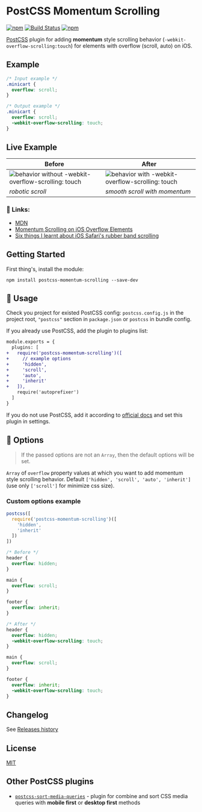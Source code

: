 # PostCSS Momentum Scrolling

[PostCSS]:          https://github.com/postcss/postcss
[ci-img]:           https://travis-ci.org/yunusga/postcss-momentum-scrolling.svg
[ci]:               https://travis-ci.org/yunusga/postcss-momentum-scrolling
[MIT]:              https://github.com/yunusga/postcss-momentum-scrolling/blob/master/LICENSE
[official docs]:    https://github.com/postcss/postcss#usage
[Releases history]: https://github.com/yunusga/postcss-momentum-scrolling/blob/master/CHANGELOG.md

[![npm](https://img.shields.io/npm/v/postcss-momentum-scrolling.svg)](https://www.npmjs.com/package/postcss-momentum-scrolling) [![Build Status][ci-img]][ci]
[![npm](https://img.shields.io/npm/dt/postcss-momentum-scrolling.svg)](https://www.npmjs.com/package/postcss-momentum-scrolling)

[PostCSS] plugin for adding **momentum** style scrolling behavior (`-webkit-overflow-scrolling:touch`) for elements with overflow (scroll, auto) on iOS.

## Example

```css
/* Input example */
.minicart {
  overflow: scroll;
}
```

```css
/* Output example */
.minicart {
  overflow: scroll;
  -webkit-overflow-scrolling: touch;
}
```

## Live Example

Before|After
------|------
![behavior without -webkit-overflow-scrolling: touch](https://yunusga.github.io/img/nomoment.gif) | ![behavior with -webkit-overflow-scrolling: touch](https://yunusga.github.io/img/withmoment.gif)
*robotic scroll*|*smooth scroll with mоmentum*

### 🔗 Links:

 - [MDN](https://developer.mozilla.org/en-US/docs/Web/CSS/-webkit-overflow-scrolling)
 - [Momentum Scrolling on iOS Overflow Elements](https://css-tricks.com/snippets/css/momentum-scrolling-on-ios-overflow-elements/)
 - [Six things I learnt about iOS Safari's rubber band scrolling](http://blog.christoffer.online/2015-06-10-six-things-i-learnt-about-ios-rubberband-overflow-scrolling/)

## Getting Started

First thing's, install the module:

```
npm install postcss-momentum-scrolling --save-dev
```

## 🍳 Usage

Check you project for existed PostCSS config: `postcss.config.js`
in the project root, `"postcss"` section in `package.json`
or `postcss` in bundle config.

If you already use PostCSS, add the plugin to plugins list:

```diff
module.exports = {
  plugins: [
+   require('postcss-momentum-scrolling')([
+     // example options
+     'hidden',
+     'scroll',
+     'auto',
+     'inherit'
+   ]),
    require('autoprefixer')
  ]
}
```

If you do not use PostCSS, add it according to [official docs]
and set this plugin in settings.

## 🍰 Options

> If the passed options are not an `Array`, then the default options will be set.

`Array` of `overflow` property values at which you want to add momentum style scrolling behavior. Default `['hidden', 'scroll', 'auto', 'inherit']` (use only `['scroll']` for minimize css size).

### Custom options example

```js
postcss([
  require('postcss-momentum-scrolling')([
    'hidden',
    'inherit'
  ])
])
```

```css
/* Before */
header {
  overflow: hidden;
}

main {
  overflow: scroll;
}

footer {
  overflow: inherit;
}
```

```css
/* After */
header {
  overflow: hidden;
  -webkit-overflow-scrolling: touch;
}

main {
  overflow: scroll;
}

footer {
  overflow: inherit;
  -webkit-overflow-scrolling: touch;
}
```

## Changelog

See [Releases history]

## License

[MIT]

## Other PostCSS plugins

- [`postcss-sort-media-queries`](https://github.com/yunusga/postcss-sort-media-queries) - plugin for combine and sort CSS media queries with **mobile first** or **desktop first** methods
